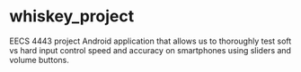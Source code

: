 # whiskey_project
EECS 4443 project
Android application that allows us to thoroughly test soft vs hard input control speed and accuracy on smartphones using sliders and volume buttons.
